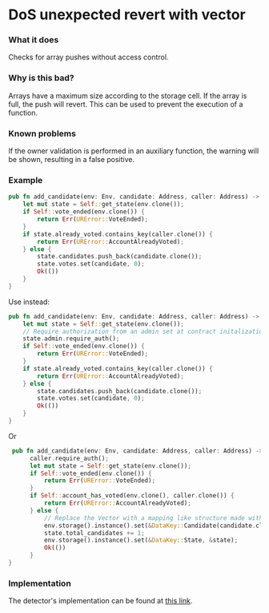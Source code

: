 # DoS unexpected revert with vector

### What it does

Checks for array pushes without access control.

### Why is this bad?

Arrays have a maximum size according to the storage cell. If the array is full, the push will revert. This can be used to prevent the execution of a function.

### Known problems

If the owner validation is performed in an auxiliary function, the warning will be shown, resulting in a false positive.

### Example

```rust
pub fn add_candidate(env: Env, candidate: Address, caller: Address) -> Result<(), URError> {
    let mut state = Self::get_state(env.clone());
    if Self::vote_ended(env.clone()) {
        return Err(URError::VoteEnded);
    }
    if state.already_voted.contains_key(caller.clone()) {
        return Err(URError::AccountAlreadyVoted); 
    } else {
        state.candidates.push_back(candidate.clone());
        state.votes.set(candidate, 0);
        Ok(())
    }
}
```

Use instead:

```rust
pub fn add_candidate(env: Env, candidate: Address, caller: Address) -> Result<(), URError> {
    let mut state = Self::get_state(env.clone());
    // Require authorization from an admin set at contract initalization.
    state.admin.require_auth(); 
    if Self::vote_ended(env.clone()) {
        return Err(URError::VoteEnded);
    }
    if state.already_voted.contains_key(caller.clone()) {
        return Err(URError::AccountAlreadyVoted); 
    } else {
        state.candidates.push_back(candidate.clone());
        state.votes.set(candidate, 0);
        Ok(())
    }
}
```
Or

```rust
 pub fn add_candidate(env: Env, candidate: Address, caller: Address) -> Result<(), URError> {
      caller.require_auth();
      let mut state = Self::get_state(env.clone());
      if Self::vote_ended(env.clone()) {
          return Err(URError::VoteEnded);
      }
      if Self::account_has_voted(env.clone(), caller.clone()) {
          return Err(URError::AccountAlreadyVoted); 
      } else {
          // Replace the Vector with a mapping like structure made with a DataKey enum.
          env.storage().instance().set(&DataKey::Candidate(candidate.clone()), &Candidate{votes: 0});
          state.total_candidates += 1; 
          env.storage().instance().set(&DataKey::State, &state);
          Ok(())
      }
}
```

### Implementation

The detector's implementation can be found at [this link](https://github.com/CoinFabrik/scout-soroban/tree/main/detectors/dos-unexpected-revert-with-vector).
